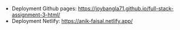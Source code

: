 - Deployment Github pages: https://joybangla71.github.io/full-stack-assignment-3-html/
- Deployment Netlify: https://anik-faisal.netlify.app/
